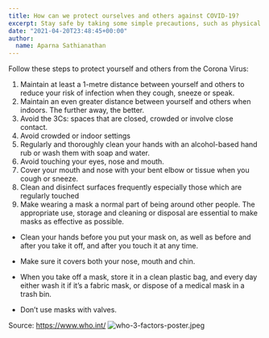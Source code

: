 ```yaml
---
title: How can we protect ourselves and others against COVID-19?
excerpt: Stay safe by taking some simple precautions, such as physical distancing, wearing a mask, especially when distancing cannot be maintained, keeping rooms well ventilated, avoiding crowds and close contact, regularly cleaning your hands, and coughing into a bent elbow or tissue.
date: "2021-04-20T23:48:45+00:00"
author:
  name: Aparna Sathianathan
---
```

Follow these steps to protect yourself and others from the Corona Virus:

1. Maintain at least a 1-metre distance between yourself and others to reduce your risk of infection when they cough, sneeze or speak. 
2. Maintain an even greater distance between yourself and others when indoors. The further away, the better.
3. Avoid the 3Cs: spaces that are closed, crowded or involve close contact.
4. Avoid crowded or indoor settings
5. Regularly and thoroughly clean your hands with an alcohol-based hand rub or wash them with soap and water. 
6. Avoid touching your eyes, nose and mouth.
7. Cover your mouth and nose with your bent elbow or tissue when you cough or sneeze.
8. Clean and disinfect surfaces frequently especially those which are regularly touched
9. Make wearing a mask a normal part of being around other people. The appropriate use, storage and cleaning or disposal are essential to make masks as effective as possible.
 
* Clean your hands before you put your mask on, as well as before and after you take it off, and after you touch it at any time.

* Make sure it covers both your nose, mouth and chin.

* When you take off a mask, store it in a clean plastic bag, and every day either wash it if it’s a fabric mask, or dispose of a medical mask in a trash bin.

* Don’t use masks with valves.

Source: https://www.who.int/
![who-3-factors-poster.jpeg](https://editor.cowinindia.org/rails/active_storage/blobs/redirect/eyJfcmFpbHMiOnsibWVzc2FnZSI6IkJBaHBEUT09IiwiZXhwIjpudWxsLCJwdXIiOiJibG9iX2lkIn19--25bf07e68f9e6a60b0079e10b7ee0bde299d6975/who-3-factors-poster.jpeg)

